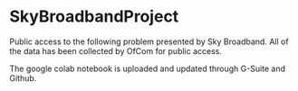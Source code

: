 # SkyBroadbandProject
Public access to the following problem presented by Sky Broadband. 
All of the data has been collected by OfCom for public access.

The google colab notebook is uploaded and updated through G-Suite and Github. 
